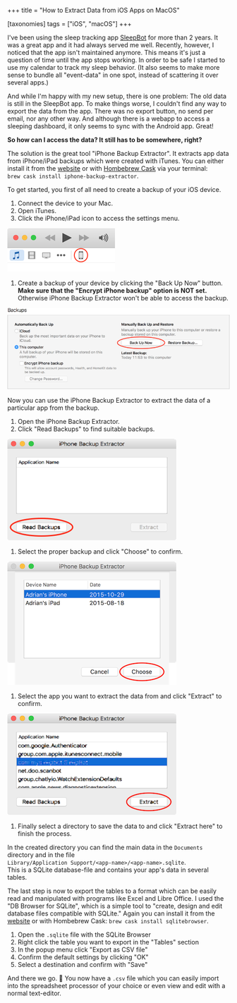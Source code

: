 +++
title = "How to Extract Data from iOS Apps on MacOS"

[taxonomies]
tags = ["iOS", "macOS"]
+++

I've been using the sleep tracking app [SleepBot](https://mysleepbot.com)
for more than 2 years.
It was a great app and it had always served me well.
Recently, however, I noticed that the app isn't maintained anymore.
This means it's just a question of time until the app stops working.
In order to be safe I started to use my calendar
to track my sleep behavior.
(It also seems to make more sense to bundle all "event-data" in one spot,
instead of scattering it over several apps.)

And while I'm happy with my new setup,
there is one problem:
The old data is still in the SleepBot app.
To make things worse,
I couldn't find any way to export the data from the app.
There was no export button, no send per email, nor any other way.
And although there is a webapp to access a sleeping dashboard,
it only seems to sync with the Android app. Great!

**So how can I access the data? It still has to be somewhere, right?**

The solution is the great tool "iPhone Backup Extractor".
It extracts app data from iPhone/iPad backups which were created with iTunes.
You can either install it from the [website](http://supercrazyawesome.com)
or with [Hombebrew Cask](http://caskroom.io/) via your terminal:<br>
`brew cask install iphone-backup-extractor`.

To get started, you first of all need to create a backup of your iOS device.

1. Connect the device to your Mac.
1. Open iTunes.
1. Click the iPhone/iPad icon to access the settings menu.

  ![Click the iPhone icon](select-iphone.png)

1. Create a backup of your device by clicking the "Back Up Now" button.
  **Make sure that the "Encrypt iPhone backup" option is NOT set.**
  Otherwise iPhone Backup Extractor won't be able to access the backup.

  ![Create a backup](backups.png)


Now you can use the iPhone Backup Extractor
to extract the data of a particular app from the backup.

1. Open the iPhone Backup Extractor.
1. Click "Read Backups" to find suitable backups.

  ![iPhone Back Extractor](iphone-backup-extractor.png)

1. Select the proper backup and click "Choose" to confirm.

  ![Select the correct device](device-selection.png)

1. Select the app you want to extract the data from
  and click "Extract" to confirm.

  ![Select the App to extract the data from](extract-app-data.png)

1. Finally select a directory to save the data to
  and click "Extract here" to finish the process.

In the created directory you can find the main data in
the `Documents` directory and in the file<br>
`Library/Application Support/<app-name>/<app-name>.sqlite`.<br>
This is a SQLite database-file and contains your app's data in several tables.

The last step is now to export the tables to a format
which can be easily read and manipulated
with programs like Excel and Libre Office.
I used the "DB Browser for SQLite", which is a simple tool to
"create, design and edit database files compatible with SQLite."
Again you can install it from the [website](http://sqlitebrowser.org/)
or with Hombebrew Cask: `brew cask install sqlitebrowser`.

1. Open the `.sqlite` file with the SQLite Browser
1. Right click the table you want to export in the "Tables" section
1. In the popup menu click "Export as CSV file"
1. Confirm the default settings by clicking "OK"
1. Select a destination and confirm with "Save"


And there we go. 🎉
You now have a `.csv` file which you can easily import into
the spreadsheet processor of your choice or even view and edit
with a normal text-editor.
